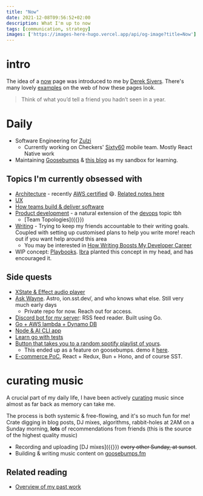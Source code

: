 ```yaml
---
title: "Now"
date: 2021-12-08T09:56:52+02:00
description: What I'm up to now
tags: [communication, strategy]
images: ['https://images-here-hugo.vercel.app/api/og-image?title=Now']
---
```


# intro
The idea of a [now](https://nownownow.com/about) page was introduced to me by [Derek Sivers](https://sive.rs/now). There's many lovely [examples](https://nownownow.com/) on the web of how these pages look.

> Think of what you’d tell a friend you hadn’t seen in a year.

# Daily
- Software Engineering for [Zulzi](https://zulzi.com/)
  - Currently working on Checkers' [Sixty60](https://www.sixty60.co.za/about-sixty60.html) mobile team. Mostly React Native work
- Maintaining [Goosebumps](https://github.com/guidefari/nextgoose/) & [this blog](https://github.com/guidefari/here_hugo) as my sandbox for learning.

## Topics I'm currently obsessed with 
- [Architecture](/tags/architecture) - recently [AWS certified](https://www.credly.com/badges/9342a916-83b2-489e-969a-aa43af8a0c77) 😄. [Related notes here](/tags/aws)
- [UX](/tags/ux)
- [How teams build & deliver software](/tags/process)
- [Product development](/tags/product) - a natural extension of the [devops](/tags/devops) topic tbh
  - [Team Topologies]({{<ref team-topologies>}})
- [Writing](/tags/writing) - Trying to keep my friends
accountable to their writing goals.
Coupled with setting up customised plans to help you write more!
reach out if you want help around this area
  - You may be interested in [How Writing Boosts My Developer Career](https://www.offerzen.com/blog/writing-boosts-my-developer-career)
- WIP concept: [Playbooks](/tags/playbook). [Ibra](https://ibrathesheriff.com/) planted this concept
in my head, and has encouraged it.

## Side quests
- [XState & Effect audio player](/xstate-effect)
- [Ask Wayne](https://github.com/guidefari/astropod). Astro, ion.sst.dev/, and who knows what else. Still very much early days
  - Private repo for now. Reach out for access.
- [Discord bot for my server](https://github.com/guidefari/mygobot): RSS feed reader. Built using Go.
- [Go + AWS lambda + Dynamo DB](https://github.com/guidefari/goCDK)
- [Node & AI CLI app](https://github.com/guidefari/aiii)
- [Learn go with tests](https://github.com/guidefari/gotest)
- [Button that takes you to a random spotify playlist of yours](https://github.com/guidefari/random-spotify).
  - This ended up as a feature on goosebumps. demo it [here](https://www.goosebumps.fm/rsp). 
- [E-commerce PoC](https://github.com/guidefari/redux-ecommerce), React + Redux, Bun + Hono, and of course SST.

# curating music
A crucial part of my daily life, I have been actively [curating](/tags/curated) music since almost as far back as memory can take me.

The process is both systemic & free-flowing, and it's so much fun for me! Crate digging in blog posts, DJ mixes, algorithms, rabbit-holes at 2AM on a Sunday morning, **lots** of recommendations from friends (this is the source of the highest quality music)

- Recording and uploading [DJ mixes]({{<ref mix>}}) ~~every other Sunday, at sunset~~.
- Building & writing music content on [goosebumps.fm](https://goosebumps.fm)

## Related reading
- [Overview of my past work](/past)
